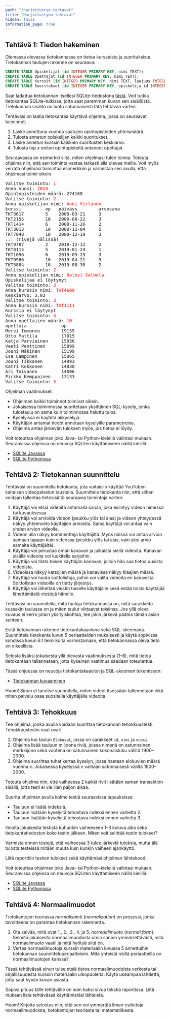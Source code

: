 ```yaml
---
path: "/harjoitustyo-tehtavat"
title: "Harjoitustyön tehtävät"
hidden: false
information_page: true
---
```


## Tehtävä 1: Tiedon hakeminen

Olemassa olevassa tietokannassa on tietoa kursseista ja suorituksista.
Tietokannan taulujen rakenne on seuraava:

```sql
CREATE TABLE Opiskelijat (id INTEGER PRIMARY KEY, nimi TEXT);
CREATE TABLE Opettajat (id INTEGER PRIMARY KEY, nimi TEXT);
CREATE TABLE Kurssit (id INTEGER PRIMARY KEY, nimi TEXT, laajuus INTEGER, opettaja_id INTEGER REFERENCES Opettajat);
CREATE TABLE Suoritukset (id INTEGER PRIMARY KEY, opiskelija_id INTEGER, kurssi_id INTEGER, arvosana INTEGER, paivays DATE);
```

Saat ladattua tietokannan itsellesi SQLite-tiedostona [tästä](https://cs.helsinki.fi/u/ahslaaks/kurssit.db).
Voit tutkia tietokantaa SQLite-tulkissa, jotta saat paremman kuvan sen sisällöstä.
Tietokannan sisältö on luotu satunnaisesti tätä tehtävää varten.

Tehtäväsi on laatia tietokantaa käyttävä ohjelma, jossa on seuraavat toiminnot:

1. Laske annettuna vuonna saatujen opintopisteiden yhteismäärä.
2. Tulosta annetun opiskelijan kaikki suoritukset.
3. Laske annetun kurssin kaikkien suoritusten keskiarvo.
4. Tulosta top _x_ eniten opintopisteitä antaneet opettajat.

Seuraavassa on esimerkki siitä, miten ohjelmasi tulee toimia.
Toteuta ohjelma niin, että sen toiminta vastaa tarkasti alla olevaa mallia.
Voit myös verrata ohjelmasi toimintaa esimerkkiin ja varmistaa sen avulla,
että ohjelmasi toimii oikein.

<sample-output>

<pre>
Valitse toiminto: <font color=red>1</font>
Anna vuosi: <font color=red>2014</font>
Opintopisteiden määrä: 274168
Valitse toiminto: <font color=red>2</font>
Anna opiskelijan nimi: <font color=red>Anni Virtanen</font>
kurssi         op   päiväys        arvosana
TKT3617        5    2000-03-21     3   
TKT2155        10   2000-08-22     3   
TKT1414        6    2000-11-26     2   
TKT3013        10   2000-12-04     5   
TKT7048        10   2000-12-19     3 
... (rivejä välissä)
TKT9787        2    2018-12-12     2   
TKT8115        5    2019-01-24     1   
TKT1056        6    2019-03-25     3   
TKT9986        10   2019-04-21     5   
TKT5884        10   2019-08-30     2  
Valitse toiminto: <font color=red>2</font>
Anna opiskelijan nimi: <font color=red>Uolevi Salmela</font>
Opiskelijaa ei löytynyt
Valitse toiminto: <font color=red>3</font>
Anna kurssin nimi: <font color=red>TKT4609</font>
Keskiarvo: 3.03
Valitse toiminto: <font color=red>3</font>
Anna kurssin nimi: <font color=red>TKT1111</font>
Kurssia ei löytynyt
Valitse toiminto: <font color=red>4</font>
Anna opettajien määrä: <font color=red>10</font>
opettaja             op  
Mervi Immonen        19155
Otto Mattila         17015
Katja Parviainen     15936
Veeti Penttinen      15899
Jouni Mäkinen        15199
Esa Lampinen         15065
Jouni Tikkanen       14993
Katri Kokkonen       14838
Ari Toivanen         14006
Pirkko Kemppainen    13133
Valitse toiminto: <font color=red>5</font>
</pre>

</sample-output>

Ohjelman vaatimukset:

* Ohjelman kaikki toiminnot toimivat oikein.
* Jokaisessa toiminnossa suoritetaan yksittäinen SQL-kysely, jonka tulostaulu
  on sama kuin toiminnossa haluttu tulos.
* Kyselyissä ei käytetä alikyselyjä.
* Käyttäjän antamat tiedot annetaan kyselyille parametreina.
* Ohjelma antaa järkevän tuloksen myös, jos tietoa ei löydy.

Voit toteuttaa ohjelman joko Java- tai Python-kielellä valintasi mukaan.
Seuraavissa ohjeissa on neuvoja SQLiten käyttämiseen näillä kielillä:

* [SQLite Javassa](/sqlite-java)
* [SQLite Pythonissa](/sqlite-python)

## Tehtävä 2: Tietokannan suunnittelu

Tehtäväsi on suunnitella tietokanta, jota voitaisiin käyttää YouTuben kaltaisen
videopalvelun taustalla. Suunnittele tietokanta niin, että siihen voidaan tallentaa
tietosisältö seuraavia toimintoja varten:

1. Käyttäjä voi etsiä videoita antamalla sanan, joka esiintyy videon nimessä tai kuvauksessa.
2. Käyttäjä voi arvioida videon (peukku ylös tai alas) ja videon yhteydessä näkyy
   yhteenveto käyttäjien arvioista. Sama käyttäjä voi antaa vain yhden arvion videolle.
3. Videon alla näkyy kommentteja käyttäjiltä. Myös näissä voi antaa arvion samaan
   tapaan kuin videossa (peukku ylös tai alas, vain yksi arvio samalta käyttäjältä).
4. Käyttäjä voi perustaa oman kanavan ja julkaista siellä videoita. Kanavan sisällä
   videoita voi luokitella sarjoihin.
5. Käyttäjä voi tilata toisen käyttäjän kanavan, jolloin hän saa tietoa uusista videoista.
6. Videoissa näkyy katsojien määrä ja kanavissa näkyy tilaajien määrä.
7. Käyttäjä voi luoda soittolistoja, joihin voi valita videoita eri kanavista.
   Soittolistan videoilla on tietty järjestys.
8. Käyttäjä voi lähettää viestin toiselle käyttäjälle sekä estää toista käyttäjää
   lähettämästä viestejä hänelle.

Tehtäväsi on suunnitella, mitä tauluja tietokannassa on, mitä sarakkeita kussakin taulussa on
ja miten taulut viittaavat toisiinsa. Jos yllä oleva kuvaus ei kerro jotain yksityiskohtaa,
tee jokin järkevä päätös tämän asian suhteen.

Esitä tietokannan rakenne tietokantakaaviona sekä SQL-skeemana. Suunnittele tietokanta luvun
5 periaatteiden mukaisesti ja käytä sopivissa kohdissa luvun 6.1 tekniikoita
varmistamaan, että tietokannassa oleva tieto on oikeellista.

Selosta lisäksi jokaisesta yllä olevasta vaatimuksesta (1–8), mitä tietoa tietokantaan
tallennetaan, jotta kyseinen vaatimus saadaan toteutettua.

Tässä ohjeessa on neuvoja tietokantakaavion ja SQL-skeeman tekemiseen:

* [Tietokannan kuvaaminen](/tietokannan-kuvaaminen)

Huom! Sinun ei tarvitse suunnitella, miten videot itsessään tallennetaan eikä miten palvelu
osaa suositella käyttäjälle videoita.

## Tehtävä 3: Tehokkuus

Tee ohjelma, jonka avulla voidaan suorittaa tietokannan tehokkuustesti.
Tehokkuustestin osat ovat:

1. Ohjelma luo taulun `Elokuvat`, jossa on sarakkeet `id`, `nimi` ja `vuosi`.
2. Ohjelma lisää tauluun miljoona riviä, joissa nimenä on satunnainen merkkijono
   sekä vuotena on satunnainen kokonaisluku väliltä 1900–2000.
3. Ohjelma suorittaa tuhat kertaa kyselyn, jossa haetaan elokuvien määrä vuonna _x_.
   Jokaisessa kyselyssä _x_ valitaan satunnaisesti väliltä 1900–2000.

Toteuta ohjelma niin, että vaiheessa 2 kaikki rivit lisätään saman transaktion
sisällä, jotta testi ei vie liian paljon aikaa.

Suorita ohjelman avulla kolme testiä seuraavissa tapauksissa:

* Tauluun ei lisätä indeksiä.
* Tauluun lisätään kyselyitä tehostava indeksi ennen vaihetta 2.
* Tauluun lisätään kyselyitä tehostava indeksi ennen vaihetta 3.

Ilmoita jokaisesta testistä kuhunkin vaiheeseen 1–3 kuluva aika sekä
tietokantatiedoston koko testin jälkeen. Miten voit selittää testin tulokset?

Varmista ennen testejä, että vaiheessa 3 tulee järkeviä tuloksia,
mutta älä tulosta testeissä mitään muuta kuin kunkin vaiheen ajankäyttö.

Liitä raporttiin testien tulokset sekä käyttämäsi ohjelman lähdekoodi.

Voit toteuttaa ohjelman joko Java- tai Python-kielellä valintasi mukaan.
Seuraavissa ohjeissa on neuvoja SQLiten käyttämiseen näillä kielillä:

* [SQLite Javassa](/sqlite-java)
* [SQLite Pythonissa](/sqlite-python)

## Tehtävä 4: Normaalimuodot

Tietokantojen teoriassa _normalisointi_ (_normalization_) on prosessi,
jonka tavoitteena on parantaa tietokannan rakennetta.

1. Ota selvää, mitä ovat 1., 2., 3., 4. ja 5. _normaalimuoto_ (_normal form_).
   Selosta jokaisesta normaalimuodosta omin sanoin ymmärrettävästi,
   mitä normaalimuoto vaatii ja mitä hyötyä siitä on.
2. Vertaa normaalimuotoja kurssin materiaalin luvussa 5 annettuihin
   tietokannan suunnitteluperiaatteisiin. Mitä yhteistä näillä periaatteilla
   on normaalimuotojen kanssa?

Tässä tehtävässä sinun tulee etsiä tietoa normaalimuodoista verkosta tai kirjallisuudesta
kurssin materiaalin ulkopuolelta. Käytä useampaa lähdettä, jotta saat hyvän kuvan asiasta.

Sopiva pituus tälle tehtävälle on noin kaksi sivua tekstiä raportissa.
Liitä mukaan lista tehtävässä käyttämistäsi lähteistä.

Huom! Kirjoita selostus niin, että sen voi ymmärtää ilman esitietoja
normaalimuodoista, tietokantojen teoriasta tai matematiikasta.
